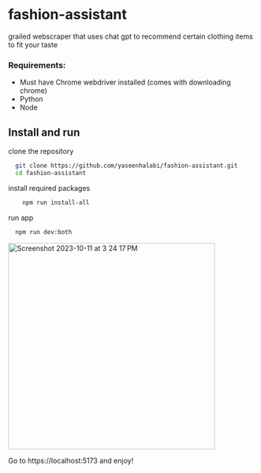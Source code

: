 # fashion-assistant
grailed webscraper that uses chat gpt to recommend certain clothing items to fit your taste

<h3>Requirements:</h3>
<ul>
  <li>Must have Chrome webdriver installed (comes with downloading chrome)</li>
  <li>Python</li>
  <li>Node</li>
  
  
</ul>
<h2><strong>Install and run</strong></h2>
<p>clone the repository</p>

```sh
  git clone https://github.com/yaseenhalabi/fashion-assistant.git
  cd fashion-assistant
```
<p>install required packages</p>

```sh
    npm run install-all
```

<p>run app</p>

```sh
  npm run dev:both
```

<img width="419" alt="Screenshot 2023-10-11 at 3 24 17 PM" src="https://github.com/yaseenhalabi/fashion-assistant/assets/120742654/0b429e42-d831-483b-8180-cb34d8b9035b">

<p> Go to https://localhost:5173 and enjoy!</p>
